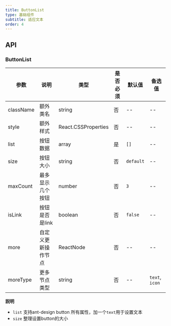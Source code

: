 ```yaml
---
title: ButtonList
type: 基础组件
subtitle: 适应文本
order: 4
---
```


## API

### ButtonList

| 参数      | 说明     | 类型   | 是否必须 | 默认值 | 备选值 |
| --------- | -------- | ------ | -------- | ------ | ------ |
| className | 额外类名 | string | 否       |   --     |  --    |
| style     | 额外样式 | React.CSSProperties  | 否 | -- |  --  |
| list | 按钮数据 | array | 是 | `[]` | -- |
| size | 按钮大小 | string | 否 | `default` | -- |
| maxCount | 最多显示几个按钮 | number | 否 | `3` | -- |
| isLink | 按钮是否是link | boolean | 否 | `false` | -- |
| more | 自定义更新操作节点 | ReactNode | 否 | -- | -- |
| moreType | 更多节点类型 | string | 否 | -- | `text`, `icon` |

**説明**

* `list` 支持ant-design button 所有属性，加一个`text`用于设置文本
* `size` 整理设置button的大小
